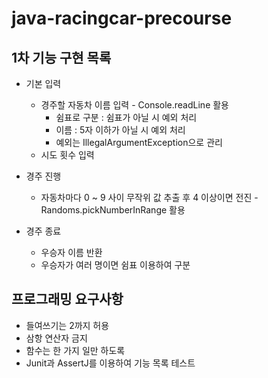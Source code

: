 # java-racingcar-precourse
## 1차 기능 구현 목록
- 기본 입력
  - 경주할 자동차 이름 입력 - Console.readLine 활용
    - 쉼표로 구분 : 쉼표가 아닐 시 예외 처리
    - 이름 : 5자 이하가 아닐 시 예외 처리
    - 예외는 IllegalArgumentException으로 관리
  - 시도 횟수 입력

- 경주 진행
  - 자동차마다 0 ~ 9 사이 무작위 값 추출 후 4 이상이면 전진 - Randoms.pickNumberInRange 활용
  
- 경주 종료
  - 우승자 이름 반환
  - 우승자가 여러 명이면 쉼표 이용하여 구분

## 프로그래밍 요구사항
- 들여쓰기는 2까지 허용
- 삼항 연산자 금지
- 함수는 한 가지 일만 하도록
- Junit과 AssertJ를 이용하여 기능 목록 테스트
